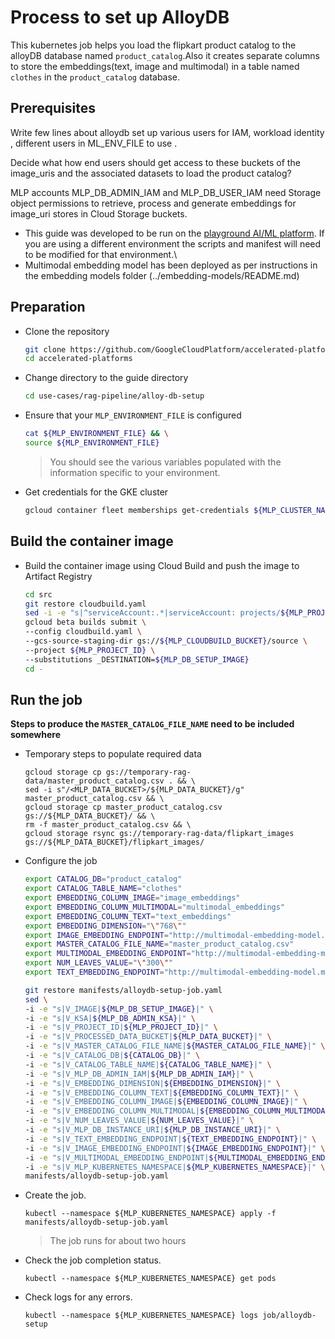 # Process to set up AlloyDB

This kubernetes job helps you load the flipkart product catalog to the alloyDB database named `product_catalog`.Also it creates separate columns to store the embeddings(text, image and multimodal) in a table named `clothes` in the `product_catalog` database.

## Prerequisites

<TODO> Write few lines about alloydb set up various users for IAM, workload identity , different users in ML_ENV_FILE to use .

<TODO> Decide what how end users should get access to these buckets of the image_uris and the associated datasets to load the product catalog?

MLP accounts MLP_DB_ADMIN_IAM and MLP_DB_USER_IAM need Storage object permissions to retrieve, process and generate embeddings for image_uri stores in Cloud Storage buckets.

- This guide was developed to be run on the [playground AI/ML platform](/platforms/gke-aiml/playground/README.md). If you are using a different environment the scripts and manifest will need to be modified for that environment.\
- Multimodal embedding model has been deployed as per instructions in the embedding models folder (../embedding-models/README.md)

## Preparation

- Clone the repository

  ```sh
  git clone https://github.com/GoogleCloudPlatform/accelerated-platforms && \
  cd accelerated-platforms
  ```

- Change directory to the guide directory

  ```sh
  cd use-cases/rag-pipeline/alloy-db-setup
  ```

- Ensure that your `MLP_ENVIRONMENT_FILE` is configured

  ```sh
  cat ${MLP_ENVIRONMENT_FILE} && \
  source ${MLP_ENVIRONMENT_FILE}
  ```

  > You should see the various variables populated with the information specific to your environment.

- Get credentials for the GKE cluster

  ```sh
  gcloud container fleet memberships get-credentials ${MLP_CLUSTER_NAME} --project ${MLP_PROJECT_ID}
  ```

## Build the container image

- Build the container image using Cloud Build and push the image to Artifact Registry

  ```sh
  cd src
  git restore cloudbuild.yaml
  sed -i -e "s|^serviceAccount:.*|serviceAccount: projects/${MLP_PROJECT_ID}/serviceAccounts/${MLP_BUILD_GSA}|" cloudbuild.yaml
  gcloud beta builds submit \
  --config cloudbuild.yaml \
  --gcs-source-staging-dir gs://${MLP_CLOUDBUILD_BUCKET}/source \
  --project ${MLP_PROJECT_ID} \
  --substitutions _DESTINATION=${MLP_DB_SETUP_IMAGE}
  cd -
  ```

## Run the job

**Steps to produce the `MASTER_CATALOG_FILE_NAME` need to be included somewhere**

- Temporary steps to populate required data

  ```
  gcloud storage cp gs://temporary-rag-data/master_product_catalog.csv . && \
  sed -i s"/<MLP_DATA_BUCKET>/${MLP_DATA_BUCKET}/g" master_product_catalog.csv && \
  gcloud storage cp master_product_catalog.csv gs://${MLP_DATA_BUCKET}/ && \
  rm -f master_product_catalog.csv && \
  gcloud storage rsync gs://temporary-rag-data/flipkart_images gs://${MLP_DATA_BUCKET}/flipkart_images/
  ```

- Configure the job

  ```sh
  export CATALOG_DB="product_catalog"
  export CATALOG_TABLE_NAME="clothes"
  export EMBEDDING_COLUMN_IMAGE="image_embeddings"
  export EMBEDDING_COLUMN_MULTIMODAL="multimodal_embeddings"
  export EMBEDDING_COLUMN_TEXT="text_embeddings"
  export EMBEDDING_DIMENSION="\"768\""
  export IMAGE_EMBEDDING_ENDPOINT="http://multimodal-embedding-model.ml-team:80/image_embeddings"
  export MASTER_CATALOG_FILE_NAME="master_product_catalog.csv"
  export MULTIMODAL_EMBEDDING_ENDPOINT="http://multimodal-embedding-model.ml-team:80/multimodal_embeddings"
  export NUM_LEAVES_VALUE="\"300\""
  export TEXT_EMBEDDING_ENDPOINT="http://multimodal-embedding-model.ml-team:80/text_embeddings"
  ```

  ```sh
  git restore manifests/alloydb-setup-job.yaml
  sed \
  -i -e "s|V_IMAGE|${MLP_DB_SETUP_IMAGE}|" \
  -i -e "s|V_KSA|${MLP_DB_ADMIN_KSA}|" \
  -i -e "s|V_PROJECT_ID|${MLP_PROJECT_ID}|" \
  -i -e "s|V_PROCESSED_DATA_BUCKET|${MLP_DATA_BUCKET}|" \
  -i -e "s|V_MASTER_CATALOG_FILE_NAME|${MASTER_CATALOG_FILE_NAME}|" \
  -i -e "s|V_CATALOG_DB|${CATALOG_DB}|" \
  -i -e "s|V_CATALOG_TABLE_NAME|${CATALOG_TABLE_NAME}|" \
  -i -e "s|V_MLP_DB_ADMIN_IAM|${MLP_DB_ADMIN_IAM}|" \
  -i -e "s|V_EMBEDDING_DIMENSION|${EMBEDDING_DIMENSION}|" \
  -i -e "s|V_EMBEDDING_COLUMN_TEXT|${EMBEDDING_COLUMN_TEXT}|" \
  -i -e "s|V_EMBEDDING_COLUMN_IMAGE|${EMBEDDING_COLUMN_IMAGE}|" \
  -i -e "s|V_EMBEDDING_COLUMN_MULTIMODAL|${EMBEDDING_COLUMN_MULTIMODAL}|" \
  -i -e "s|V_NUM_LEAVES_VALUE|${NUM_LEAVES_VALUE}|" \
  -i -e "s|V_MLP_DB_INSTANCE_URI|${MLP_DB_INSTANCE_URI}|" \
  -i -e "s|V_TEXT_EMBEDDING_ENDPOINT|${TEXT_EMBEDDING_ENDPOINT}|" \
  -i -e "s|V_IMAGE_EMBEDDING_ENDPOINT|${IMAGE_EMBEDDING_ENDPOINT}|" \
  -i -e "s|V_MULTIMODAL_EMBEDDING_ENDPOINT|${MULTIMODAL_EMBEDDING_ENDPOINT}|" \
  -i -e "s|V_MLP_KUBERNETES_NAMESPACE|${MLP_KUBERNETES_NAMESPACE}|" \
  manifests/alloydb-setup-job.yaml
  ```

- Create the job.

  ```
  kubectl --namespace ${MLP_KUBERNETES_NAMESPACE} apply -f manifests/alloydb-setup-job.yaml
  ```

  > The job runs for about two hours

- Check the job completion status.

  ```
  kubectl --namespace ${MLP_KUBERNETES_NAMESPACE} get pods
  ```

- Check logs for any errors.

  ```
  kubectl --namespace ${MLP_KUBERNETES_NAMESPACE} logs job/alloydb-setup
  ```
